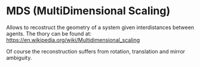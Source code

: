 # MDS (MultiDimensional Scaling)


Allows to recostruct the geometry of a system given interdistances between agents.
The thory can be found at: https://en.wikipedia.org/wiki/Multidimensional_scaling

Of course the reconstruction suffers from rotation, translation and mirror ambiguity.